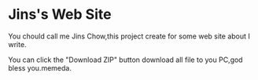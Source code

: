 # Jins's Web Site
You chould call me  Jins Chow,this project create for some web site about I write.

You can click the "Download ZIP" button download all file to you PC,god bless you.memeda.
